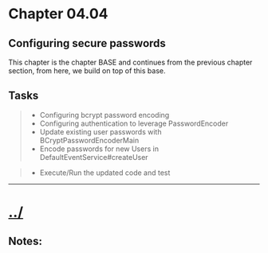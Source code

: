 # Chapter 04.04

## Configuring secure passwords
This chapter is the chapter BASE and continues from the previous chapter section, from here, we build on top of this base.

## Tasks

> * Configuring bcrypt password encoding
> * Configuring authentication to leverage PasswordEncoder
> * Update existing user passwords with BCryptPasswordEncoderMain
> * Encode passwords for new Users in DefaultEventService#createUser

> * Execute/Run the updated code and test


---

# [../](../README.md)


## Notes:



